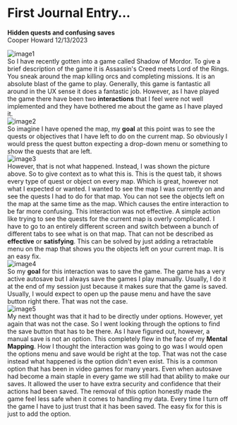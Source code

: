 # First Journal Entry...
**Hidden quests and confusing saves**   
Cooper Howard 12/13/2023

![image1](https://github.com/UsabilityEngineering/ux-portfolio-copper-glitch/assets/142946597/8cc28d9f-340f-4300-b43c-48dd1e4ae867)    
So I have recently gotten into a game called Shadow of Mordor. To give a brief description of the game it is Assassin's Creed meets Lord of the Rings. You sneak around the map killing orcs and completing missions. It is an absolute blast of the game to play. Generally, this game is fantastic all around in the UX sense it does a fantastic job. However, as I have played the game there have been two **interactions** that I feel were not well implemented and they have bothered me about the game as I have played it.   
![image2](https://github.com/UsabilityEngineering/ux-portfolio-copper-glitch/assets/142946597/bf82c0b5-5470-445b-84a5-3faa0ea159ae)   
So imagine I have opened the map, my **goal** at this point was to see the quests or objectives that I have left to do on the current map. So obviously I would press the quest button expecting a drop-down menu or something to show the quests that are left.      
![image3](https://github.com/UsabilityEngineering/ux-portfolio-copper-glitch/assets/142946597/275f3a08-24c5-4acf-90b6-0aeaa0f5e30f)    
However, that is not what happened. Instead, I was shown the picture above. So to give context as to what this is. This is the quest tab, it shows every type of quest or object on every map. Which is great, however not what I expected or wanted. I wanted to see the map I was currently on and see the quests I had to do for that map. You can not see the objects left on the map at the same time as the map. Which causes the entire interaction to be far more confusing. This interaction was not effective. A simple action like trying to see the quests for the current map is overly complicated. I have to go to an entirely different screen and switch between a bunch of different tabs to see what is on that map. That can not be described as **effective** or **satisfying**. This can be solved by just adding a retractable menu on the map that shows you the objects left on your current map. It is an easy fix.   
![image4](https://github.com/UsabilityEngineering/ux-portfolio-copper-glitch/assets/142946597/ee3c840d-2966-4a64-a56c-ec038d7b28c1)    
So my **goal** for this interaction was to save the game. The game has a very active autosave but I always save the games I play manually. Usually, I do it at the end of my session just because it makes sure that the game is saved. Usually, I would expect to open up the pause menu and have the save button right there. That was not the case.   
![image5](https://github.com/UsabilityEngineering/ux-portfolio-copper-glitch/assets/142946597/b29c8aa7-131e-4c7c-9b58-8cd9605f3329)    
My next thought was that it had to be directly under options. However, yet again that was not the case. So I went looking through the options to find the save button that has to be there. As I have figured out, however, a manual save is not an option. This completely flew in the face of my **Mental Mapping**. How I thought the interaction was going to go was I would open the options menu and save would be right at the top. That was not the case instead what happened is the option didn't even exist. This is a common option that has been in video games for many years. Even when autosave had become a main staple in every game we still had that ability to make our saves. It allowed the user to have extra security and confidence that their actions had been saved. The removal of this option honestly made the game feel less safe when it comes to handling my data. Every time I turn off the game I have to just trust that it has been saved. The easy fix for this is just to add the option.    
